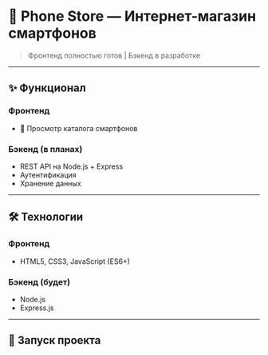 # 📱 Phone Store — Интернет-магазин смартфонов

> Фронтенд полностью готов | Бэкенд в разработке
---

## ✨ Функционал

### Фронтенд
- 🛒 Просмотр каталога смартфонов

### Бэкенд (в планах)
- REST API на Node.js + Express
- Аутентификация 
- Хранение данных 

---

## 🛠 Технологии

### Фронтенд
- HTML5, CSS3, JavaScript (ES6+)

### Бэкенд (будет)
- Node.js
- Express.js

---

## 🚀 Запуск проекта
